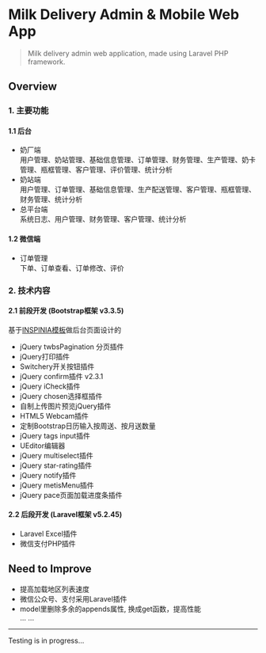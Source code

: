 Milk Delivery Admin & Mobile Web App
======

> Milk delivery admin web application, made using Laravel PHP framework.

## Overview

### 1. 主要功能
#### 1.1 后台  
- 奶厂端  
用户管理、奶站管理、基础信息管理、订单管理、财务管理、生产管理、奶卡管理、瓶框管理、客户管理、评价管理、统计分析  
- 奶站端  
用户管理、订单管理、基础信息管理、生产配送管理、客户管理、瓶框管理、财务管理、统计分析  
- 总平台端  
系统日志、用户管理、财务管理、客户管理、统计分析  

#### 1.2 微信端  
- 订单管理  
下单、订单查看、订单修改、评价

### 2. 技术内容
#### 2.1 前段开发 (Bootstrap框架 v3.3.5) 
基于[INSPINIA模板](http://www.snschina.com/archives/2484)做后台页面设计的  

- jQuery twbsPagination 分页插件  
- jQuery打印插件
- Switchery开关按钮插件
- jQuery confirm插件 v2.3.1
- jQuery iCheck插件
- jQuery chosen选择框插件
- 自制上传图片预览jQuery插件
- HTML5 Webcam插件
- 定制Bootstrap日历输入按周送、按月送数量
- jQuery tags input插件
- UEditor编辑器
- jQuery multiselect插件
- jQuery star-rating插件
- jQuery notify插件
- jQuery metisMenu插件
- jQuery pace页面加载进度条插件


#### 2.2 后段开发 (Laravel框架 v5.2.45) 

- Laravel Excel插件
- 微信支付PHP插件
  
## Need to Improve  
- 提高加载地区列表速度
- 微信公众号、支付采用Laravel插件  
- model里删除多余的appends属性, 换成get函数，提高性能  
... ...

------
Testing is in progress...